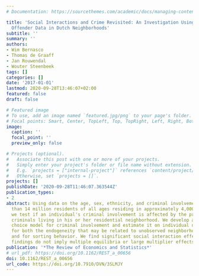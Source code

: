 ```yaml
---
# Documentation: https://sourcethemes.com/academic/docs/managing-content/

title: 'Social Interactions and Crime Revisited: An Investigation Using Individual
  Offender Data in Dutch Neighborhoods'
subtitle: ''
summary: ''
authors:
- Wim Bernasco
- Thomas de Graaff
- Jan Rouwendal
- Wouter Steenbeek
tags: []
categories: []
date: '2017-01-01'
lastmod: 2020-09-28T13:46:07+02:00
featured: false
draft: false

# Featured image
# To use, add an image named `featured.jpg/png` to your page's folder.
# Focal points: Smart, Center, TopLeft, Top, TopRight, Left, Right, BottomLeft, Bottom, BottomRight.
image:
  caption: ''
  focal_point: ''
  preview_only: false

# Projects (optional).
#   Associate this post with one or more of your projects.
#   Simply enter your project's folder or file name without extension.
#   E.g. `projects = ["internal-project"]` references `content/project/deep-learning/index.md`.
#   Otherwise, set `projects = []`.
projects: []
publishDate: '2020-09-28T11:46:07.363544Z'
publication_types:
- 2
abstract: Using data on the age, sex, ethnicity, and criminal involvement of more
  than 14 million residents of all ages residing in approximately 4,000 Dutch neighborhoods,
  we test if an individual's criminal involvement is affected by the proportion of
  criminals living in his or her residential neighborhood. We develop a binomial discrete
  choice model for criminal involvement and estimate it on individual data. We control
  for both the endogeneity that may be related to unobserved neighborhood characteristics
  and for sorting behavior. We find significant social interaction effects, but our
  findings do not imply multiple equilibria or large multiplier effects.
publication: '*The Review of Economics and Statistics*'
# url_pdf: https://doi.org/10.1162/REST_a_00656
doi: 10.1162/REST_a_00656
url_code: https://doi.org/10.7910/DVN/3SLMJY
---
```

